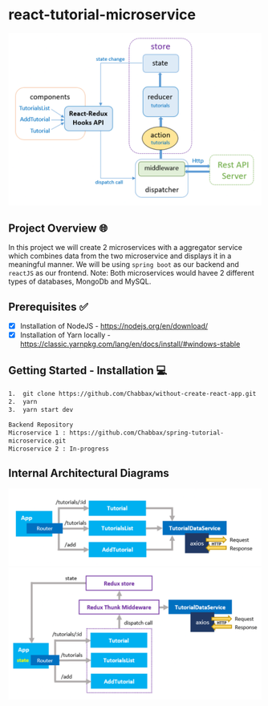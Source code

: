 # react-tutorial-microservice

![frame1](img/frame1.png)

## Project Overview :globe_with_meridians:	
In this project we will create 2 microservices with a aggregator service which combines data from the two microservice and displays it in a meaningful manner. We will be using `spring boot` as our backend and `reactJS` as our frontend. Note: Both microservices would havee 2 different types of databases, MongoDb and MySQL.

## Prerequisites :white_check_mark:
- [x] Installation of NodeJS - https://nodejs.org/en/download/
- [x] Installation of Yarn locally - https://classic.yarnpkg.com/lang/en/docs/install/#windows-stable

## Getting Started - Installation :computer:

```
1.  git clone https://github.com/Chabbax/without-create-react-app.git
2.  yarn
3.  yarn start dev
```
```
Backend Repository
Microservice 1 : https://github.com/Chabbax/spring-tutorial-microservice.git
Microservice 2 : In-progress
```


## Internal Architectural Diagrams
![frame2](img/frame2.png)
![frame3](img/frame3.png)
